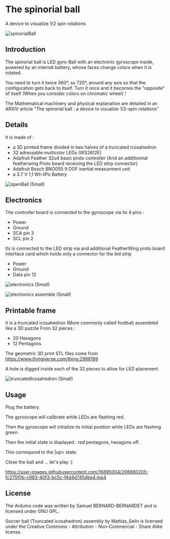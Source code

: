 # The spinorial ball

A device to visualize 1/2 spin rotations

![spinorialBall](https://user-images.githubusercontent.com/16895004/206495339-edc98185-f493-4057-80ba-8c59ff78b98a.jpg)

## Introduction

The spinorial ball is LED gyro-Ball with an electronic gyroscope inside, powered by an internal battery, whose faces change colors when it is rotated.

You need to turn it twice 360°, so 720°, around any axis so that the configuration gets back to itself.
Turn it once and it becomes the "opposite" of itself (When you consider colors on chromatic wheel) !

The Mathematical machinery and physical explanation are detailed in an ARXIV article "The spinorial ball : a device to visualize 1/2-spin rotations"

## Details

It is made of :
- a 3D printed frame divided in two halves of a truncated icosahedron
- 32 adressable multicolor LEDs (WS2812E)
- Adafruit Feather 32u4 basic proto controller (And an additionnal featherwing Proto board receiving the LED stirp connector)
- Adafruit Bosch BNO055 9 DOF inertial measurment unit
- a 3.7 V 1,1 Wh liPo Battery

![openBall (Small)](https://user-images.githubusercontent.com/16895004/206501316-1a81fdc9-b1c8-4d71-a87c-10f33dc51906.jpg)

## Electronics

The controller board is connected to the gyroscope via its 4 pins : 
- Power
- Ground
- SCA pin 3
- SCL pin 2

Its is connected to the LED strip via and additional FeatherWing  proto board interface card which holds only a connector for the led strip
- Power
- Ground
- Data pin 12

![electronics (Small)](https://user-images.githubusercontent.com/16895004/206514295-dd579211-e71b-4bf9-922e-89a014369af1.jpg)

![electronics assemble (Small)](https://user-images.githubusercontent.com/16895004/206514355-350c4eee-dbb4-4966-b806-77fcb258ef06.jpg)

## Printable frame

It is a truncated icosahedron (More commonly called footbal) assembled like a 3D puzzle From 32 pieces : 
- 20 Hexagons
- 12 Pentagons

The geometric 3D print STL files come from https://www.thingiverse.com/thing:2998199

A hole is digged inside each of the 32 pieces to allow for LED placement.

![truncatedIcosahedron (Small)](https://user-images.githubusercontent.com/16895004/206514382-efd9a7dd-20b6-4837-b7e5-bccffe0437c5.jpg)

## Usage

Plug the battery.

The gyroscope will calibrate while LEDs are flashing red.

Then the gyroscope will initialize its initial position while LEDs are flashing green.

Then the initial state is displayed : red pentagons, hexagons off.

This correspond to the |up> state.

Close the ball and ... let's play :)

https://user-images.githubusercontent.com/16895004/206660205-fc275f0b-c983-40f3-bc5c-f4d4d745dbe4.mp4


## License


The Arduino code was written by Samuel BERNARD-BERNARDET and is licensed under GNU GPL.

Soccer ball (Truncated icosahedron) assembly by Mattias_Selin is licensed under the Creative Commons - Attribution - Non-Commercial - Share Alike license.

